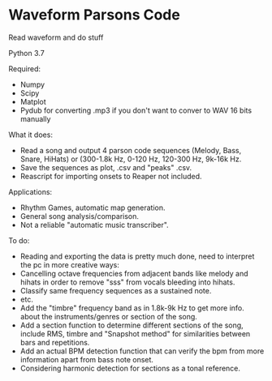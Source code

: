 # Waveform Parsons Code
 Read waveform and do stuff

Python 3.7

Required:
- Numpy
- Scipy
- Matplot
- Pydub for converting .mp3 if you don't want to conver to WAV 16 bits manually

What it does:

- Read a song and output 4 parson code sequences (Melody, Bass, Snare, HiHats) or (300-1.8k Hz, 0-120 Hz, 120-300 Hz, 9k-16k Hz.
- Save the sequences as plot, .csv and "peaks" .csv.
- Reascript for importing onsets to Reaper not included.

Applications:

- Rhythm Games, automatic map generation.
- General song analysis/comparison.
- Not a reliable "automatic music transcriber".

To do:

- Reading and exporting the data is pretty much done, need to interpret the pc in more creative ways:
 - Cancelling octave frequencies from adjacent bands like melody and hihats in order to remove "sss" from vocals bleeding into hihats.
 - Classify same frequency sequences as a sustained note.
 - etc.
- Add the "timbre" frequency band as in 1.8k-9k Hz to get more info. about the instruments/genres or section of the song.
- Add a section function to determine different sections of the song, include RMS, timbre and "Snapshot method" for similarities between bars and repetitions.
- Add an actual BPM detection function that can verify the bpm from more information apart from bass note onset.
- Considering harmonic detection for sections as a tonal reference.

